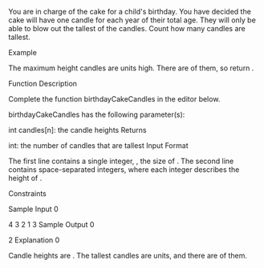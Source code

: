 You are in charge of the cake for a child's birthday. You have decided the cake will have one candle for each year of their total age. They will only be able to blow out the tallest of the candles. Count how many candles are tallest.

Example

The maximum height candles are units high. There are of them, so return .

Function Description

Complete the function birthdayCakeCandles in the editor below.

birthdayCakeCandles has the following parameter(s):

int candles[n]: the candle heights
Returns

int: the number of candles that are tallest
Input Format

The first line contains a single integer, , the size of .
The second line contains space-separated integers, where each integer describes the height of .

Constraints

Sample Input 0

4
3 2 1 3
Sample Output 0

2
Explanation 0

Candle heights are . The tallest candles are units, and there are of them.
